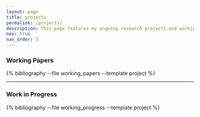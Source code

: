 ```yaml
---
layout: page
title: projects
permalink: /projects/
description: This page features my ongoing research projects and working papers. Drafts are available for feedback or questions, but are not yet recommended for citation.
nav: true
nav_order: 3
---
```


<div class="projects">
  <h3>Working Papers</h3>
  <div class="grid">
    {% bibliography --file working_papers --template project %}
  </div>

  <hr>

  <h3>Work in Progress</h3>
  <div class="grid">
    {% bibliography --file working_progress --template project %}
  </div>
</div>
